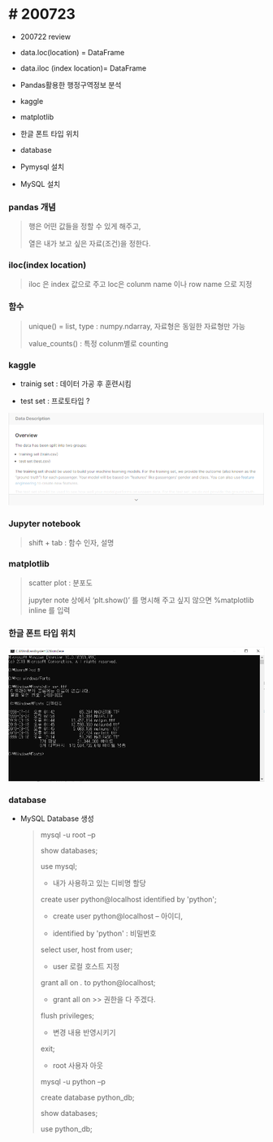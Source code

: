 # # 200723

 

- 200722 review

- data.loc(location) = DataFrame

- data.iloc (index location)= DataFrame

- Pandas활용한 행정구역정보 분석

- kaggle

- matplotlib

- 한글 폰트 타입 위치

- database

- Pymysql 설치

- MySQL 설치




### pandas 개념

> 행은 어떤 값들을 정할 수 있게 해주고,
>
> 열은 내가 보고 싶은 자료(조건)을 정한다.

 

### iloc(index location)

> iloc 은 index 값으로 주고 loc은 colunm name 이나 row name 으로 지정

 

### 함수

> unique() = list, type : numpy.ndarray, 자료형은 동일한 자료형만 가능
>
> value_counts() : 특정 colunm별로 counting

 

### kaggle

- trainig set : 데이터 가공 후 훈련시킴

- test set : 프로토타입 ?

![img](https://github.com/nickhealthy/TIL/blob/master/2020_07_23/1.%20kaggle.PNG)

 

### Jupyter notebook

> shift + tab : 함수 인자, 설명

 

### matplotlib

> scatter plot : 분포도
>
> jupyter note 상에서 ‘plt.show()’ 를 명시해 주고 싶지 않으면 %matplotlib inline 를 입력

 

 

### 한글 폰트 타입 위치

![img](https://github.com/nickhealthy/TIL/blob/master/2020_07_23/2.%20%ED%95%9C%EA%B8%80%ED%8F%B0%ED%8A%B8%20%ED%83%80%EC%9E%85%EC%9C%84%EC%B9%98%20for%20windows.PNG)

 

### database 

* MySQL Database 생성

  > mysql -u root –p
  >
  > show databases;
  >
  > use mysql;  
  >
  > * 내가 사용하고 있는 디비명 할당
  >
  > create user python@localhost identified by 'python'; 
  >
  > * create user python@localhost – 아이디, 
  >
  > * identified by 'python' : 비밀번호
  >
  > select user, host from user;
  >
  > * user 로컬 호스트 지정
  >
  >  grant all on *.* to python@localhost;
  >
  > * grant all on >> 권한을 다 주겠다.
  >
  > flush privileges;
  >
  > * 변경 내용 반영시키기
  >
  > exit;
  >
  > * root 사용자 아웃
  >
  > mysql -u python –p
  >
  > create database python_db;
  >
  > show databases;
  >
  > use python_db;

